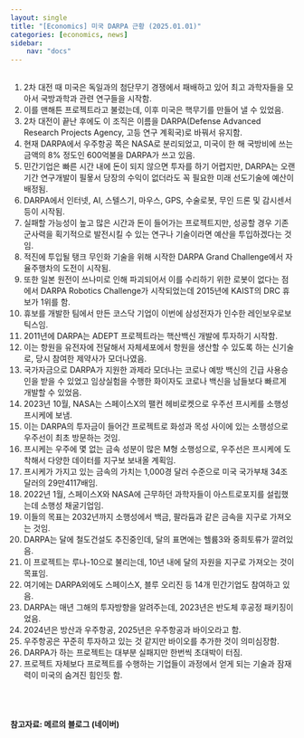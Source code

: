 ```yaml
---
layout: single
title: "[Economics] 미국 DARPA 근황 (2025.01.01)"
categories: [economics, news]
sidebar:
    nav: "docs"
---
```


## 
1. 2차 대전 때 미국은 독일과의 첨단무기 경쟁에서 패배하고 있어 최고 과학자들을 모아서 국방과학과 관련 연구들을 시작함.
1. 이를 맨해튼 프로젝트라고 불렀는데, 이후 미국은 핵무기를 만들어 낼 수 있었음.
1. 2차 대전이 끝난 후에도 이 조직은 이름을 DARPA(Defense Advanced Research Projects Agency, 고등 연구 계획국)로 바꿔서 유지함.
1. 현재 DARPA에서 우주항공 쪽은 NASA로 분리되었고, 미국이 한 해 국방비에 쓰는 금액의 8% 정도인 600억불을 DARPA가 쓰고 있음.
1. 민간기업은 빠른 시간 내에 돈이 되지 않으면 투자를 하기 어렵지만, DARPA는 오랜 기간 연구개발이 필욯서 당장의 수익이 없더라도 꼭 필요한 미래 선도기술에 예산이 배정됨.
1. DARPA에서 인터넷, AI, 스텔스기, 마우스, GPS, 수술로봇, 무인 드론 및 감시센서 등이 시작됨.
1. 실패할 가능성이 높고 많은 시간과 돈이 들어가는 프로젝트지만, 성공할 경우 기존 군사력을 획기적으로 발전시킬 수 있는 연구나 기술이라면 예산을 투입하겠다는 것임.
1. 적진에 투입될 탱크 무인화 기술을 위해 시작한 DARPA Grand Challenge에서 자율주행차의 도전이 시작됨.
1. 또한 일본 원전이 쓰나미로 인해 파괴되어서 이를 수리하기 위한 로봇이 없다는 점에서 DARPA Robotics Challenge가 시작되었는데 2015년에 KAIST의 DRC 휴보가 1위를 함.
1. 휴보를 개발한 팀에서 만든 코스닥 기업이 이번에 삼성전자가 인수한 레인보우로보틱스임.
1. 2011년에 DARPA는 ADEPT 프로젝트라는 핵산백신 개발에 투자하기 시작함.
1. 이는 항원을 유전자에 전달해서 자체세포에서 항원을 생산할 수 있도록 하는 신기술로, 당시 참여한 제약사가 모더나였음.
1. 국가자금으로 DARPA가 지원한 과제라 모더나는 코로나 예방 백신의 긴급 사용승인을 받을 수 있었고 임상실험을 수행한 화이자도 코로나 백신을 남들보다 빠르게 개발할 수 있었음.
1. 2023년 10월, NASA는 스페이스X의 팰컨 헤비로켓으로 우주선 프시케를 소행성 프시케에 보냄.
1. 이는 DARPA의 투자금이 들어간 프로젝트로 화성과 목성 사이에 있는 소행성으로 우주선이 최초 방문하는 것임.
1. 프시케는 우주에 몇 없는 금속 성분이 많은 M형 소행성으로, 우주선은 프시케에 도착해서 다양한 데이터를 지구보 보내올 계획임.
1. 프시케가 가지고 있는 금속의 가치는 1,000경 달러 수준으로 미국 국가부채 34조 달러의 29만4117배임.
1. 2022년 1월, 스페이스X와 NASA에 근무하던 과학자들이 아스트로포지를 설립했는데 소행성 채굴기업임.
1. 이들의 목표는 2032년까지 소행성에서 백금, 팔라듐과 같은 금속을 지구로 가져오는 것임.
1. DARPA는 달에 철도건설도 추진중인데, 달의 표면에는 헬륨3와 중희토류가 깔려있음.
1. 이 프로젝트는 루나-10으로 불리는데, 10년 내에 달의 자원을 지구로 가져오는 것이 목표임.
1. 여기에는 DARPA외에도 스페이스X, 블루 오리진 등 14개 민간기업도 참여하고 있음.
1. DARPA는 매년 그해의 투자방향을 알려주는데, 2023년은 반도체 후공정 패키징이었음.
1. 2024년은 방산과 우주항공, 2025년은 우주항공과 바이오라고 함.
1. 우주항공은 꾸준히 투자하고 있는 것 같지만 바이오를 추가한 것이 의미심장함.
1. DARPA가 하는 프로젝트는 대부분 실패지만 한번씩 초대박이 터짐.
1. 프로젝트 자체보다 프로젝트를 수행하는 기업들이 과정에서 얻게 되는 기술과 잠재력이 미국의 숨겨진 힘인듯 함.



<br/>
<br/>

#### 참고자료: 메르의 블로그 (네이버) 